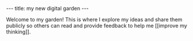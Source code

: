 --- title: my new digital garden ---

Welcome to my garden! This is where I explore my ideas and share them publicly so others can read and provide feedback to help me [[improve my thinking]].
